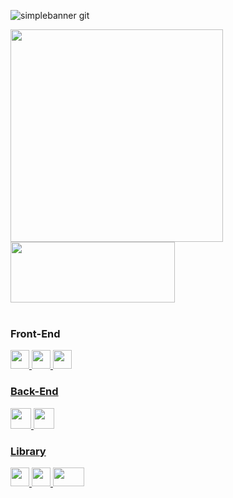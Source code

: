 ![simplebanner git](https://github.com/Ana-Caroline-Gouvea/Ana-Caroline-Gouvea/assets/126121435/210c624e-c642-45c5-a4b7-ba993afe4f8d)
<div>
 
 <img width ="340" src="https://github-readme-stats.vercel.app/api?username=Ana-Caroline-Gouvea&theme=midnight-purple&show_icons=true"/>
 <img height="97em" width="263em" src="https://github-readme-stats.vercel.app/api/top-langs/?username=Ana-Caroline-Gouvea&layout=compact&theme=midnight-purple"/>

</div>

<br>

### Front-End

  <div display:flex>
    <a href="https://developer.mozilla.org/pt-BR/docs/Web/HTML" target="_blank"> <img height="30em" width="30em"
 src="https://cdn.jsdelivr.net/gh/devicons/devicon/icons/html5/html5-original.svg" />
    <a href="https://developer.mozilla.org/pt-BR/docs/Web/CSS" target="_blank"> <img height="30em" width="30em"
 src="https://cdn.jsdelivr.net/gh/devicons/devicon/icons/css3/css3-original.svg" />       
    <a href="https://developer.mozilla.org/pt-BR/docs/Web/JavaScript" target="_blank"> <img height="30em" width="30em"
 src="https://cdn.jsdelivr.net/gh/devicons/devicon/icons/javascript/javascript-original.svg" />
  </div>

  ### Back-End
  
  <div display:flex>
   <a href="https://www.w3schools.com/cs/index.php" target="_blank"> <img height="33em" width="33em"
 src="https://github.com/Ana-Caroline-Gouvea/Ana-Caroline-Gouvea/assets/126121435/3543debf-4146-4b77-ad00-420f4e885de9"/>
   <a href="https://www.microsoft.com/en-us/sql-server" target="_blank"> <img height="33em" width="33em" src="https://cdn.jsdelivr.net/gh/devicons/devicon@latest/icons/microsoftsqlserver/microsoftsqlserver-original.svg" />
  </div>

  ### Library
  <div display:flex>
   <a href="https://react.dev/" target="_blank"> <img height="30em" width="30em"
 src="https://cdn.jsdelivr.net/gh/devicons/devicon/icons/react/react-original.svg" />  
   <a href="https://mui.com/material-ui/" target="_blank"> <img height="30em" width="30em"
  src="https://cdn.jsdelivr.net/gh/devicons/devicon/icons/materialui/materialui-original.svg" />
       <a href="https://reactnative.dev/" target="_blank"> <img height="30em" width="50em"
  src="https://github.com/Ana-Caroline-Gouvea/Ana-Caroline-Gouvea/assets/126121435/430011ba-0793-4a9a-9946-493215ab9198" />
  </div>  
